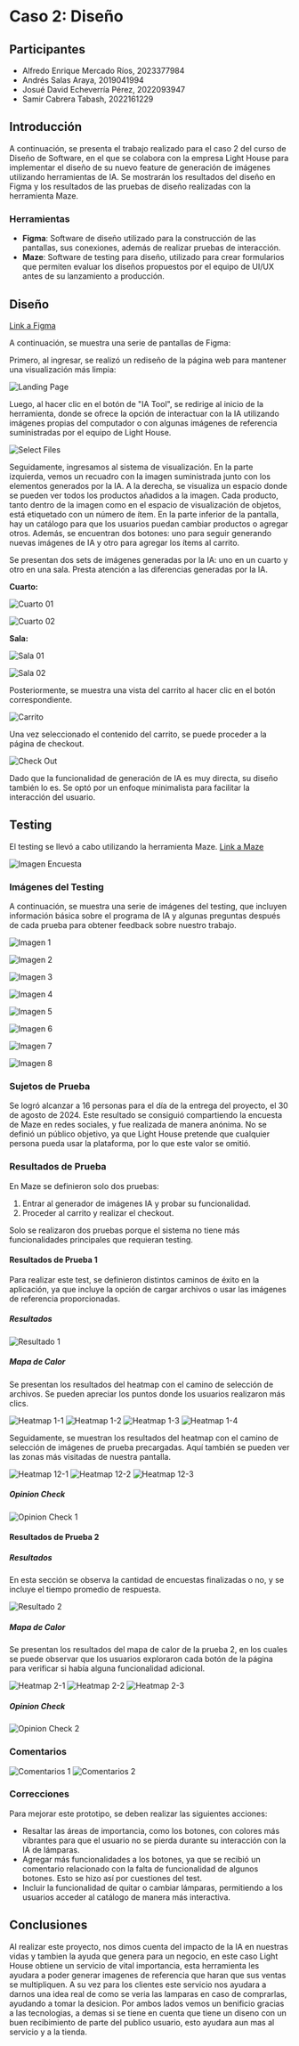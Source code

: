 # Caso 2: Diseño

## Participantes

- Alfredo Enrique Mercado Ríos, 2023377984
- Andrés Salas Araya, 2019041994
- Josué David Echeverría Pérez, 2022093947
- Samir Cabrera Tabash, 2022161229

## Introducción 

A continuación, se presenta el trabajo realizado para el caso 2 del curso de Diseño de Software, en el que se colabora con la empresa Light House para implementar el diseño de su nuevo feature de generación de imágenes utilizando herramientas de IA. Se mostrarán los resultados del diseño en Figma y los resultados de las pruebas de diseño realizadas con la herramienta Maze.

### Herramientas

- **Figma**: Software de diseño utilizado para la construcción de las pantallas, sus conexiones, además de realizar pruebas de interacción.
- **Maze**: Software de testing para diseño, utilizado para crear formularios que permiten evaluar los diseños propuestos por el equipo de UI/UX antes de su lanzamiento a producción.

## Diseño

[Link a Figma](https://www.figma.com/design/IrxBEeqi7OEhi7QPYSCSQY/Lamp-IA-Feature?node-id=106-590&node-type=FRAME&t=8d5QSr4Ay6TZGToj-0)

A continuación, se muestra una serie de pantallas de Figma:

Primero, al ingresar, se realizó un rediseño de la página web para mantener una visualización más limpia:

![Landing Page](./figma/LandingPage.png)

Luego, al hacer clic en el botón de "IA Tool", se redirige al inicio de la herramienta, donde se ofrece la opción de interactuar con la IA utilizando imágenes propias del computador o con algunas imágenes de referencia suministradas por el equipo de Light House.

![Select Files](./figma/SelectFiles.png)

Seguidamente, ingresamos al sistema de visualización. En la parte izquierda, vemos un recuadro con la imagen suministrada junto con los elementos generados por la IA. A la derecha, se visualiza un espacio donde se pueden ver todos los productos añadidos a la imagen. Cada producto, tanto dentro de la imagen como en el espacio de visualización de objetos, está etiquetado con un número de ítem. En la parte inferior de la pantalla, hay un catálogo para que los usuarios puedan cambiar productos o agregar otros. Además, se encuentran dos botones: uno para seguir generando nuevas imágenes de IA y otro para agregar los ítems al carrito.

Se presentan dos sets de imágenes generadas por la IA: uno en un cuarto y otro en una sala. Presta atención a las diferencias generadas por la IA.

**Cuarto:**

![Cuarto 01](./figma/Vista01.png)

![Cuarto 02](./figma/Vista02.png)

**Sala:**

![Sala 01](./figma/Vista20.png)

![Sala 02](./figma/vista21.png)

Posteriormente, se muestra una vista del carrito al hacer clic en el botón correspondiente.

![Carrito](./figma/confirmPurchase.png)

Una vez seleccionado el contenido del carrito, se puede proceder a la página de checkout.

![Check Out](./figma/FinalView.png)

Dado que la funcionalidad de generación de IA es muy directa, su diseño también lo es. Se optó por un enfoque minimalista para facilitar la interacción del usuario.

## Testing 

El testing se llevó a cabo utilizando la herramienta Maze. [Link a Maze](https://app.maze.co/projects/275813975)

![Imagen Encuesta](./maze/imagen_encuesta.png)

### Imágenes del Testing

A continuación, se muestra una serie de imágenes del testing, que incluyen información básica sobre el programa de IA y algunas preguntas después de cada prueba para obtener feedback sobre nuestro trabajo.

![Imagen 1](./maze/encuesta/encuesta-01.png)

![Imagen 2](./maze/encuesta/encuesta-02.png)

![Imagen 3](./maze/encuesta/encuesta-03.png)

![Imagen 4](./maze/encuesta/encuesta-04.png)

![Imagen 5](./maze/encuesta/encuesta-05.png)

![Imagen 6](./maze/encuesta/encuesta-06.png)

![Imagen 7](./maze/encuesta/encuesta-07.png)

![Imagen 8](./maze/encuesta/encuesta-08.png)

### Sujetos de Prueba 

Se logró alcanzar a 16 personas para el día de la entrega del proyecto, el 30 de agosto de 2024. Este resultado se consiguió compartiendo la encuesta de Maze en redes sociales, y fue realizada de manera anónima. No se definió un público objetivo, ya que Light House pretende que cualquier persona pueda usar la plataforma, por lo que este valor se omitió.

### Resultados de Prueba 

En Maze se definieron solo dos pruebas:

1. Entrar al generador de imágenes IA y probar su funcionalidad.
2. Proceder al carrito y realizar el checkout.

Solo se realizaron dos pruebas porque el sistema no tiene más funcionalidades principales que requieran testing.

#### Resultados de Prueba 1 

Para realizar este test, se definieron distintos caminos de éxito en la aplicación, ya que incluye la opción de cargar archivos o usar las imágenes de referencia proporcionadas.

##### Resultados 

![Resultado 1](./maze/resultados/Resultado1.png)

##### Mapa de Calor

Se presentan los resultados del heatmap con el camino de selección de archivos. Se pueden apreciar los puntos donde los usuarios realizaron más clics.

![Heatmap 1-1](./maze/resultados/heatmap1/heatmap1-1.png)
![Heatmap 1-2](./maze/resultados/heatmap1/heatmap1-2.png)
![Heatmap 1-3](./maze/resultados/heatmap1/heatmap1-3.png)
![Heatmap 1-4](./maze/resultados/heatmap1/heatmap1-4.png)

Seguidamente, se muestran los resultados del heatmap con el camino de selección de imágenes de prueba precargadas. Aquí también se pueden ver las zonas más visitadas de nuestra pantalla.

![Heatmap 12-1](./maze/resultados/heatmap1/heatmap12-1.png)
![Heatmap 12-2](./maze/resultados/heatmap1/heatmap12-2.png)
![Heatmap 12-3](./maze/resultados/heatmap1/heatmap12-3.png)

##### Opinion Check

![Opinion Check 1](./maze/resultados/ResultadoEncuesta-1.png)

#### Resultados de Prueba 2

##### Resultados 
En esta sección se observa la cantidad de encuestas finalizadas o no, y se incluye el tiempo promedio de respuesta.

![Resultado 2](./maze/resultados/Resultado2.png)

##### Mapa de Calor

Se presentan los resultados del mapa de calor de la prueba 2, en los cuales se puede observar que los usuarios exploraron cada botón de la página para verificar si había alguna funcionalidad adicional.

![Heatmap 2-1](./maze/resultados/heatmap2/heatmap2-1.png)
![Heatmap 2-2](./maze/resultados/heatmap2/heatmap2-2.png)
![Heatmap 2-3](./maze/resultados/heatmap2/heatmap2-3.png)

##### Opinion Check

![Opinion Check 2](./maze/resultados/ResultadoEncuesta-2.png)

### Comentarios 

![Comentarios 1](./maze/resultados/comentarios/comentario1.png)
![Comentarios 2](./maze/resultados/comentarios/comentario2.png)

### Correcciones 

Para mejorar este prototipo, se deben realizar las siguientes acciones:
- Resaltar las áreas de importancia, como los botones, con colores más vibrantes para que el usuario no se pierda durante su interacción con la IA de lámparas.
- Agregar más funcionalidades a los botones, ya que se recibió un comentario relacionado con la falta de funcionalidad de algunos botones. Esto se hizo así por cuestiones del test.
- Incluir la funcionalidad de quitar o cambiar lámparas, permitiendo a los usuarios acceder al catálogo de manera más interactiva.

## Conclusiones

Al realizar este proyecto, nos dimos cuenta del impacto de la IA en nuestras vidas y tambien la ayuda que genera para un negocio, en este caso Light House obtiene un servicio de vital importancia, esta herramienta les ayudara a poder generar imagenes de referencia que haran que sus ventas se multipliquen. A su vez para los clientes este servicio nos ayudara a darnos una idea real de como se veria las lamparas en caso de comprarlas, ayudando a tomar la desicion. 
Por ambos lados vemos un benificio gracias a las tecnologias, a demas si se tiene en cuenta que tiene un diseno con un buen recibimiento de parte del publico usuario, esto ayudara aun mas al servicio y a la tienda.
